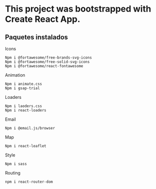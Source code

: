 #  This project was bootstrapped with Create React App.

## Paquetes instalados

Icons

	Npm i @fortawesome/free-brands-svg-icons
	Npm i @fortawesome/free-solid-svg-icons
	Npm i @fortawesome/react-fontawesome

Animation

	Npm i animate.css
	Npm i gsap-trial

Loaders

	Npm i laoders.css
	Npm i react-loaders
	
Email

	Npm i @email.js/browser

Map

	Npm i react-leaflet
	
Style

	Npm i sass
	
Routing
	
	npm i react-router-dom
